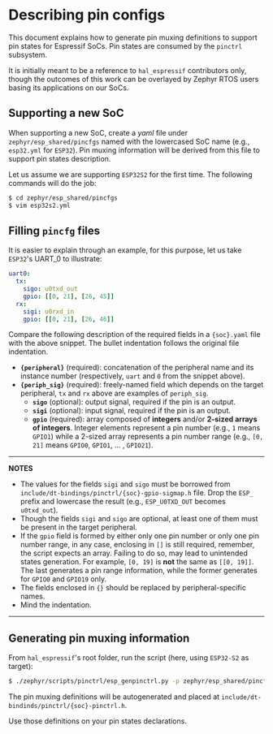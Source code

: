 # Describing pin configs #

This document explains how to generate pin muxing definitions to support pin states for Espressif SoCs. Pin states are consumed by the `pinctrl` subsystem.

It is initially meant to be a reference to `hal_espressif` contributors only, though the outcomes of this work can be overlayed by Zephyr RTOS users basing its applications on our SoCs.

## Supporting a new SoC ##

When supporting a new SoC, create a _yaml_ file under `zephyr/esp_shared/pincfgs` named with the lowercased SoC name (e.g., `esp32.yml` for `ESP32`). Pin muxing information will be derived from this file to support pin states description.

Let us assume we are supporting `ESP32S2` for the first time. The following commands will do the job:

```sh
$ cd zephyr/esp_shared/pincfgs
$ vim esp32s2.yml
```

## Filling `pincfg` files ##

It is easier to explain through an example, for this purpose, let us take `ESP32`'s UART_0 to illustrate:

```yaml
uart0:
  tx:
    sigo: u0txd_out
    gpio: [[0, 21], [26, 45]]
  rx:
    sigi: u0rxd_in
    gpio: [[0, 21], [26, 46]]
```

Compare the following description of the required fields in a `{soc}.yaml` file with the above snippet. The bullet indentation follows the original file indentation.

- **`{peripheral}`** (required): concatenation of the peripheral name and its instance number (respectively, `uart` and `0` from the snippet above).
- **`{periph_sig}`** (required): freely-named field which depends on the target peripheral, `tx` and `rx` above are examples of `periph_sig`.
    - **`sigo`** (optional): output signal, required if the pin is an output.
    - **`sigi`** (optional): input signal, required if the pin is an output.
    - **`gpio`** (required): array composed of __integers__ and/or __2-sized arrays of integers__. Integer elements represent a pin number (e.g., `1` means `GPIO1`) while a 2-sized array represents a pin number range (e.g., `[0, 21]` means `GPIO0`, `GPIO1`, ... , `GPIO21`).

---
**NOTES**

- The values for the fields `sigi` and `sigo` must be borrowed from `include/dt-bindings/pinctrl/{soc}-gpio-sigmap.h` file. Drop the `ESP_` prefix and lowercase the result (e.g., `ESP_U0TXD_OUT` becomes `u0txd_out`).
- Though the fields `sigi` and `sigo` are optional, at least one of them must be present in the target peripheral.
- If the `gpio` field is formed by either only one pin number or only one pin number range, in any case, enclosing in `[]` is still required, remember, the script expects an array. Failing to do so, may lead to unintended states generation. For example, `[0, 19]` is **not** the same as `[[0, 19]]`. The last generates a pin range information, while the former generates for `GPIO0` and `GPIO19` only.
- The fields enclosed in `{}` should be replaced by peripheral-specific names.
- Mind the indentation.

---

## Generating pin muxing information ##

From `hal_espressif`'s root folder, run the script (here, using `ESP32-S2` as target):

```sh
$ ./zephyr/scripts/pinctrl/esp_genpinctrl.py -p zephyr/esp_shared/pincfgs/esp32s2.yml
```

The pin muxing definitions will be autogenerated and placed at `include/dt-bindinds/pinctrl/{soc}-pinctrl.h`.

Use those definitions on your pin states declarations.
